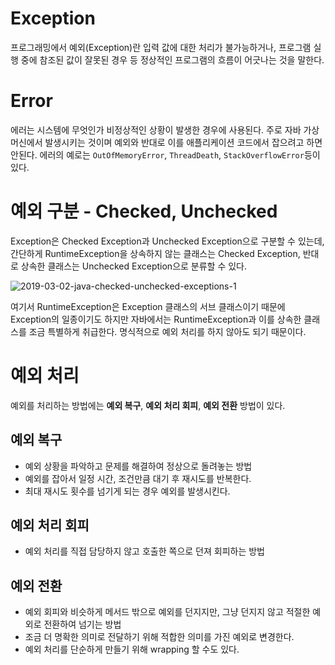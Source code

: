 # Exception
프로그래밍에서 예외(Exception)란 입력 값에 대한 처리가 불가능하거나, 프로그램 실행 중에 참조된 값이 잘못된 경우 등
정상적인 프로그램의 흐름이 어긋나는 것을 말한다.

# Error
에러는 시스템에 무엇인가 비정상적인 상황이 발생한 경우에 사용된다.
주로 자바 가상머신에서 발생시키는 것이며 예외와 반대로 이를 애플리케이션 코드에서 잡으려고 하면 안된다.
에러의 예로는 `OutOfMemoryError`, `ThreadDeath`, `StackOverflowError`등이 있다.

# 예외 구분 - Checked, Unchecked
Exception은 Checked Exception과 Unchecked Exception으로 구분할 수 있는데,
간단하게 RuntimeException을 상속하지 않는 클래스는 Checked Exception, 반대로 상속한 클래스는 Unchecked Exception으로 분류할 수 있다.

![2019-03-02-java-checked-unchecked-exceptions-1](https://user-images.githubusercontent.com/55070039/173815649-303a32ce-e485-46f8-b47c-bf22ace96e3b.png)

여기서 RuntimeException은 Exception 클래스의 서브 클래스이기 때문에 Exception의 일종이기도 하지만 자바에서는 RuntimeException과 이를 상속한 클래스를 조금 특별하게 취급한다.
명식적으로 예외 처리를 하지 않아도 되기 때문이다.

# 예외 처리
예외를 처리하는 방법에는 **예외 복구**, **예외 처리 회피**, **예외 전환** 방법이 있다.

## 예외 복구
- 예외 상황을 파악하고 문제를 해결하여 정상으로 돌려놓는 방법
- 예외를 잡아서 일정 시간, 조건만큼 대기 후 재시도를 반복한다.
- 최대 재시도 횟수를 넘기게 되는 경우 예외를 발생시킨다.

## 예외 처리 회피
- 예외 처리를 직접 담당하지 않고 호출한 쪽으로 던져 회피하는 방법

## 예외 전환
- 예외 회피와 비슷하게 메서드 밖으로 예외를 던지지만, 그냥 던지지 않고 적절한 예외로 전환하여 넘기는 방법
- 조금 더 명확한 의미로 전달하기 위해 적합한 의미를 가진 예외로 변경한다.
- 예외 처리를 단순하게 만들기 위해 wrapping 할 수도 있다.

